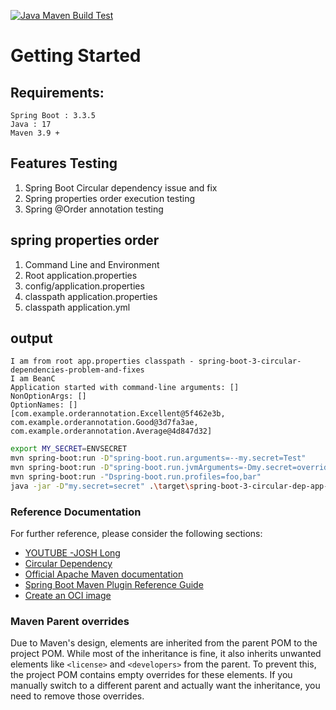 [![Java Maven Build Test](https://github.com/deepaksorthiya/spring-boot-3-circular-dep-app-props-ex-order-annotation/actions/workflows/maven.yml/badge.svg?branch=main)](https://github.com/deepaksorthiya/spring-boot-3-circular-dep-app-props-ex-order-annotation/actions/workflows/maven.yml)
# Getting Started

## Requirements:

```
Spring Boot : 3.3.5
Java : 17
Maven 3.9 +
```

## Features Testing
1. Spring Boot Circular dependency issue and fix
2. Spring properties order execution testing
3. Spring @Order annotation testing
## spring properties order

1. Command Line and Environment
2. Root application.properties
3. config/application.properties
4. classpath application.properties
5. classpath application.yml

## output
```
I am from root app.properties classpath - spring-boot-3-circular-dependencies-problem-and-fixes
I am BeanC
Application started with command-line arguments: []
NonOptionArgs: []
OptionNames: []
[com.example.orderannotation.Excellent@5f462e3b, com.example.orderannotation.Good@3d7fa3ae, com.example.orderannotation.Average@4d847d32]
```

```bash
export MY_SECRET=ENVSECRET
mvn spring-boot:run -D"spring-boot.run.arguments=--my.secret=Test"
mvn spring-boot:run -D"spring-boot.run.jvmArguments=-Dmy.secret=overridden"
mvn spring-boot:run -"Dspring-boot.run.profiles=foo,bar"
java -jar -D"my.secret=secret" .\target\spring-boot-3-circular-dep-app-props-ex-order-annotation-0.0.1-SNAPSHOT.jar
```
### Reference Documentation
For further reference, please consider the following sections:

* [YOUTUBE -JOSH Long](https://www.youtube.com/watch?v=PsNNGuLi0ns)
* [Circular Dependency](https://www.javaguides.net/2019/01/handle-circular-dependencies-in-spring.html)
* [Official Apache Maven documentation](https://maven.apache.org/guides/index.html)
* [Spring Boot Maven Plugin Reference Guide](https://docs.spring.io/spring-boot/3.3.3/maven-plugin)
* [Create an OCI image](https://docs.spring.io/spring-boot/3.3.3/maven-plugin/build-image.html)

### Maven Parent overrides

Due to Maven's design, elements are inherited from the parent POM to the project POM.
While most of the inheritance is fine, it also inherits unwanted elements like `<license>` and `<developers>` from the parent.
To prevent this, the project POM contains empty overrides for these elements.
If you manually switch to a different parent and actually want the inheritance, you need to remove those overrides.

